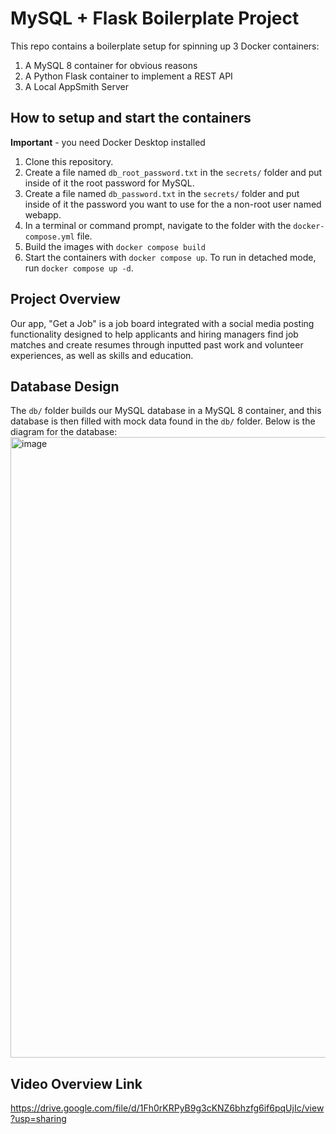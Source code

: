 # MySQL + Flask Boilerplate Project

This repo contains a boilerplate setup for spinning up 3 Docker containers: 
1. A MySQL 8 container for obvious reasons
1. A Python Flask container to implement a REST API
1. A Local AppSmith Server

## How to setup and start the containers
**Important** - you need Docker Desktop installed

1. Clone this repository.  
1. Create a file named `db_root_password.txt` in the `secrets/` folder and put inside of it the root password for MySQL. 
1. Create a file named `db_password.txt` in the `secrets/` folder and put inside of it the password you want to use for the a non-root user named webapp. 
1. In a terminal or command prompt, navigate to the folder with the `docker-compose.yml` file.  
1. Build the images with `docker compose build`
1. Start the containers with `docker compose up`.  To run in detached mode, run `docker compose up -d`. 

## Project Overview
Our app, "Get a Job" is a job board integrated with a social media posting functionality designed to help applicants and hiring managers find job matches and create resumes through inputted past work and volunteer experiences, as well as skills and education.

## Database Design
The `db/` folder builds our MySQL database in a MySQL 8 container, and this database is then filled with mock data found in the `db/` folder. Below is the diagram for the database:
<img width="993" alt="image" src="https://github.com/samhsteinmetz/23f-project-boilerplate-teamJobs/assets/120346417/fbabe82e-cf0e-47bc-9208-593d5e96c9af">

## Video Overview Link
https://drive.google.com/file/d/1Fh0rKRPyB9g3cKNZ6bhzfg6if6pqUjIc/view?usp=sharing

  



